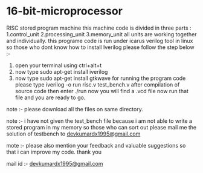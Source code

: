 # 16-bit-microprocessor
RISC stored program machine
this machine code is divided in three parts :
1.control_unit
2.processing_unit
3.memory_unit
all units are working together and individually.
this programe code is run under icarus verilog tool in linux so those who dont know how to install Iverilog please follow the step below :-
1. open your terminal using ctrl+alt+t
2. now type sudo apt-get install iverilog
3. now type sudo apt-get install gtkwave 
for running the program code please type iverilog -o run risc.v test_bench.v
after compilation of source code then enter ./run
now you will find a .vcd file now run that file and you are ready to go.




note :- please download all the files on same directory.

note :- i have not given the test_bench file because i am not able to write a stored program in my memory so those who can sort         out please mail me the solution of testbench to devkumardx1995@gmail.com 


mote :- please also mention your feedback and valuable suggestions so that i can improve my code. thank you


mail id :- devkumardx1995@gmail.com
